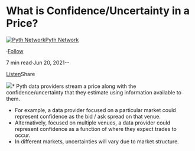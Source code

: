 What is Confidence/Uncertainty in a Price?
==========================================

[![Pyth Network](https://miro.medium.com/v2/resize:fill:88:88/1*rdK3rHcWpkge6BRQRIwBjA.jpeg)](/?source=post_page-----649583b598cf--------------------------------)[Pyth Network](/?source=post_page-----649583b598cf--------------------------------)

·[Follow](https://medium.com/m/signin?actionUrl=https%3A%2F%2Fmedium.com%2F_%2Fsubscribe%2Fuser%2Ff55fccc0ad62&operation=register&redirect=https%3A%2F%2Fpythnetwork.medium.com%2Fwhat-is-confidence-uncertainty-in-a-price-649583b598cf&user=Pyth+Network&userId=f55fccc0ad62&source=post_page-f55fccc0ad62----649583b598cf---------------------post_header-----------)

7 min read·Jun 20, 2021--

[Listen](https://medium.com/m/signin?actionUrl=https%3A%2F%2Fmedium.com%2Fplans%3Fdimension%3Dpost_audio_button%26postId%3D649583b598cf&operation=register&redirect=https%3A%2F%2Fpythnetwork.medium.com%2Fwhat-is-confidence-uncertainty-in-a-price-649583b598cf&source=-----649583b598cf---------------------post_audio_button-----------)Share

![](https://miro.medium.com/v2/resize:fit:1400/1*wp1ieYo_r1equg7JHFLong.jpeg)* Pyth data providers stream a price along with the confidence/uncertainty that they estimate using information available to them.
* For example, a data provider focused on a particular market could represent confidence as the bid / ask spread on that venue.
* Alternatively, focused on multiple venues, a data provider could represent confidence as a function of where they expect trades to occur.
* In different markets, uncertainties will vary due to market structure.

